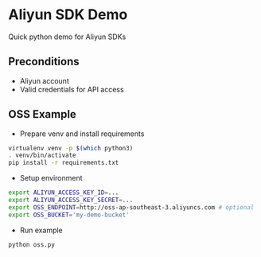 # Aliyun SDK Demo

Quick python demo for Aliyun SDKs

## Preconditions

- Aliyun account
- Valid credentials for API access

## OSS Example

- Prepare venv and install requirements

```sh
virtualenv venv -p $(which python3)
. venv/bin/activate
pip install -r requirements.txt
```

- Setup environment

```sh
export ALIYUN_ACCESS_KEY_ID=...
export ALIYUN_ACCESS_KEY_SECRET=...
export OSS_ENDPOINT=http://oss-ap-southeast-3.aliyuncs.com # optional
export OSS_BUCKET='my-demo-bucket'
```

- Run example

```sh
python oss.py
```
